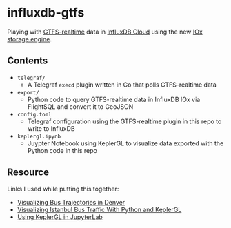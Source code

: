 # influxdb-gtfs

Playing with [GTFS-realtime](https://developers.google.com/transit/gtfs-realtime) data in [InfluxDB Cloud](https://cloud2.influxdata.com/signup) using the new [IOx storage engine](https://github.com/influxdata/influxdb_iox).

## Contents

- `telegraf/`
    - A Telegraf `execd` plugin written in Go that polls GTFS-realtime data
- `export/`
    - Python code to query GTFS-realtime data in InfluxDB IOx via FlightSQL and convert it to GeoJSON
- `config.toml`
    - Telegraf configuration using the GTFS-realtime plugin in this repo to write to InfluxDB
- `keplergl.ipynb`
    - Juypter Notebook using KeplerGL to visualize data exported with the Python code in this repo
    
## Resource

Links I used while putting this together:
- [Visualizing Bus Trajectories in Denver](https://towardsdatascience.com/visualizing-bus-trajectories-in-denver-85ff02f3a746)
- [Visualizing Istanbul Bus Traffic With Python and KeplerGL](https://medium.com/swlh/visualizing-istanbul-bus-traffic-with-python-and-keplergl-a84895788825)
- [Using KeplerGL in JupyterLab](https://docs.kepler.gl/docs/keplergl-jupyter#keplergl)
